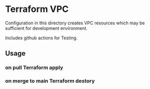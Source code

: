 # Terraform VPC
Configuration in this directory creates VPC resources which may be sufficient for development environment.

Includes github actions for Testing.

## Usage


### on pull Terraform apply

### on merge to main Terraform destory


##
